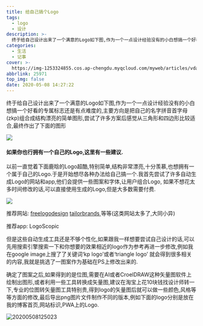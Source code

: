 ```yaml
---
title: 给自己搞个Logo
tags:
  - logo
  - 设计
description: >-
  终于给自己设计出来了一个满意的Logo如下图,作为一个一点设计经验没有的小白想搞一个好看的专属标志还是有点难度的,主要方向是把自己的名字拼音首字母(zkp)组合成结构漂亮的简单图形,尝试了许多方案后感觉从三角形和四边形比较适合,最终作出了下面的图形
categories:
  - 生活
  - 记事
cover: >-
  https://img-1253324855.cos.ap-chengdu.myqcloud.com/myweb/articles/vda/20200508125322.PNG
abbrlink: 25971
top_img: false
date: 2020-05-08 14:27:22
---
```



终于给自己设计出来了一个满意的Logo如下图,作为一个一点设计经验没有的小白想搞一个好看的专属标志还是有点难度的,主要方向是把自己的名字拼音首字母(zkp)组合成结构漂亮的简单图形,尝试了许多方案后感觉从三角形和四边形比较适合,最终作出了下面的图形


![](https://img-1253324855.cos.ap-chengdu.myqcloud.com/myweb/articles/vda/20200508125322.PNG)


#### 如果你也行拥有一个自己的Logo,这里有一些建议.

以前一直觉着下面鹿晗的Logo超酷,特别简单,结构非常漂亮,十分羡慕,也想拥有一个属于自己的Logo.于是开始想尽各种办法给自己搞一个.我首先尝试了许多自动生成Logo的网站和app,他们会提供一些图案和字体,让用户组合Logo, 如果不想花太多时间修改的话,可以直接使用生成的Logo,但是大多数需要付费.

![](https://img-1253324855.cos.ap-chengdu.myqcloud.com/myweb/articles/vda/20200508125404.png)

推荐网站: [freelogodesign](https://www.freelogodesign.org/)  [tailorbrands ](https://www.tailorbrands.com/logo-maker) 等等(这类网站太多了,大同小异)

推荐app:  LogoScopic

但是这些自动生成工具还是不够个性化,如果跟我一样想要尝试自己设计的话,可以先用搜索引擎搜索一下和你想要的效果相近的logo作为参考再进一步修改,例如我在google image上搜了了关键词‘kp logo’或者‘triangle logo’ 就会得到很多相关的内容,我就是挑选了一图案作为基础在PS上修改出来的.

确定了图案之后,如果得到的是位图,需要在AI或者CroelDRAW这种矢量图软件上绘制出图形,或者利用一些工具转换成矢量图,建议在淘宝上花10块钱找设计师转一下,专业的位图转矢量图工具特别贵,得到logo的矢量图后就可以做一些颜色,风格等等方面的修改,最后导出png图片文件制作不同的版本,例如下面的logo分别是放在我的博客首页,网站标识,PWA上的Logo.

![20200508125023](https://img-1253324855.cos.ap-chengdu.myqcloud.com/myweb/articles/vda/20200508125023.png)
